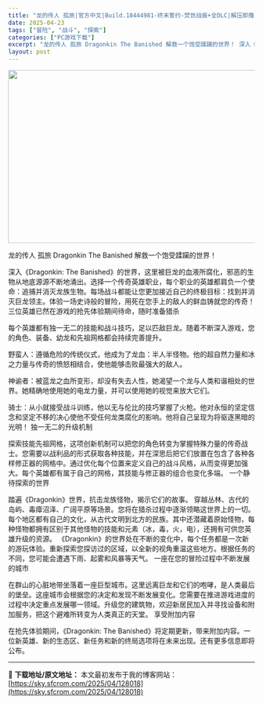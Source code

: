 ```yaml
---
title: "龙的传人 孤旅|官方中文|Build.18444981-终末誓约-焚世战痕+全DLC|解压即撸|"
date: 2025-04-23
tags: ["冒险", "战斗", "探索"]
categories: ["PC游戏下载"]
excerpt: "龙的传人 孤旅 Dragonkin The Banished 解救一个饱受蹂躏的世界！ 深入《Dragonkin: The Banished》的世界，这里被巨龙的血液所腐化，邪恶的生物从地底源源不断地涌出。选择一个传奇英雄职业，每个职业的英雄都肩负一个使命：追捕并消灭龙族生物。每场战斗都能让您更加接&hellip;"
layout: post
---
```


<img class="aligncenter size-full wp-image-127989" src="https://sky.sfcrom.com/wp-content/uploads/2025/04/2025042302370125.webp" alt="" width="616" height="353" />

龙的传人 孤旅 Dragonkin The Banished
解救一个饱受蹂躏的世界！

深入《Dragonkin: The Banished》的世界，这里被巨龙的血液所腐化，邪恶的生物从地底源源不断地涌出。选择一个传奇英雄职业，每个职业的英雄都肩负一个使命：追捕并消灭龙族生物。每场战斗都能让您更加接近自己的终极目标：找到并消灭巨龙领主。体验一场史诗般的冒险，用死在您手上的敌人的鲜血铸就您的传奇！
三位英雄已然在游戏的抢先体验期间待命，随时准备猎杀

每个英雄都有独一无二的技能和战斗技巧，足以匹敌巨龙。随着不断深入游戏，您的角色、装备、幼龙和先祖网格都会持续完善提升。

野蛮人：遵循危险的传统仪式，他成为了龙血：半人半怪物。他的超自然力量和冰之力量与传奇的愤怒相结合，使他能够击败最强大的敌人。

神谕者：被蓝龙之血所变形，却没有失去人性，她渴望一个龙与人类和谐相处的世界。她精确地使用她的电龙力量，并可以使用她的视觉来放大它们。

骑士：从小就接受战斗训练，他以无与伦比的技巧掌握了火枪。他对永恒的坚定信念和坚定不移的决心使他不受任何龙类腐化的影响。他将自己呈现为将驱逐黑暗的光明！
独一无二的升级机制

探索技能先祖网格，这项创新机制可以把您的角色转变为掌握特殊力量的传奇战士。您需要以战利品的形式获取各种技能，并在深思后把它们放置在包含了各种各样修正器的网格中。通过优化每个位置来定义自己的战斗风格，从而变得更加强大。每个英雄都有属于自己的网格，其技能与修正器的组合也变化多端。
一个静待探索的世界

踏遍《Dragonkin》世界，抗击龙族怪物，揭示它们的故事。
穿越丛林、古代的岛屿、毒瘴沼泽、广阔平原等场景。您将在猎杀过程中逐渐领略这世界上的一切。每个地区都有自己的文化，从古代文明到北方的民族。其中还潜藏着原始怪物，每种怪物都拥有区别于其他怪物的技能和元素（冰，毒，火，电），还拥有可供您英雄升级的资源。
《Dragonkin》的世界处在不断的变化中，每个任务都是一次新的游玩体验。重新探索您探访过的区域，以全新的视角重温这些地方。根据任务的不同，您可能会遭遇下雨、起雾和风暴等天气。
一座在您的冒险过程中不断发展的城市

在群山的心脏地带坐落着一座巨型城市。这里远离巨龙和它们的咆哮，是人类最后的堡垒。这座城市会根据您的决定和发现不断发展变化。您需要在推进游戏进度的过程中决定重点发展哪一领域。升级您的建筑物，欢迎新居民加入并寻找设备和附加服务，把这个避难所转变为人类真正的天堂。
享受附加内容

在抢先体验期间，《Dragonkin: The Banished》将定期更新，带来附加内容。一位新英雄、新的生态区、新任务和新的终局选项将在未来出现。还有更多信息即将公布。

---
📖 **下载地址/原文地址：** 本文最初发布于我的博客网站：[https://sky.sfcrom.com/2025/04/128018](https://sky.sfcrom.com/2025/04/128018)
